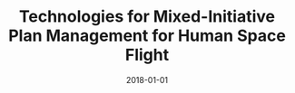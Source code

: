 ---
title: "Technologies for Mixed-Initiative Plan Management for Human Space Flight"
collection: publications
permalink: /publication/2018-01-01-pub13
date: 2018-01-01
venue: 'The 28th International Conference on Automated Planning and Scheduling'
---